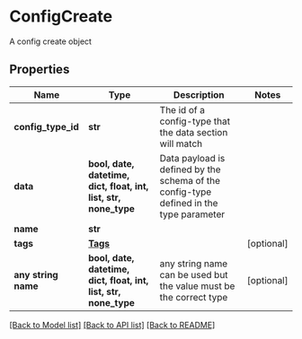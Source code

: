# ConfigCreate

A config create object

## Properties
Name | Type | Description | Notes
------------ | ------------- | ------------- | -------------
**config_type_id** | **str** | The id of a config-type that the data section will match | 
**data** | **bool, date, datetime, dict, float, int, list, str, none_type** | Data payload is defined by the schema of the config-type defined in the type parameter | 
**name** | **str** |  | 
**tags** | [**Tags**](Tags.md) |  | [optional] 
**any string name** | **bool, date, datetime, dict, float, int, list, str, none_type** | any string name can be used but the value must be the correct type | [optional]

[[Back to Model list]](../README.md#documentation-for-models) [[Back to API list]](../README.md#documentation-for-api-endpoints) [[Back to README]](../README.md)


